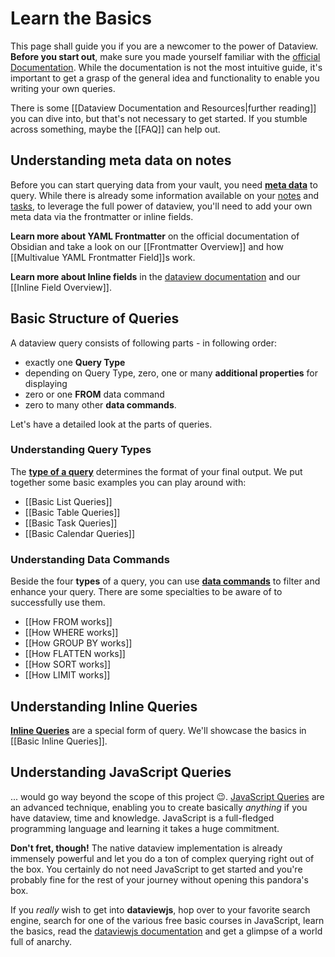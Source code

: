# Learn the Basics

This page shall guide you if you are a newcomer to the power of Dataview. **Before you start out**, make sure you made yourself familiar with the [official Documentation](https://blacksmithgu.github.io/obsidian-dataview/). While the documentation is not the most intuitive guide, it's important to get a grasp of the general idea and functionality to enable you writing your own queries. 

There is some [[Dataview Documentation and Resources|further reading]] you can dive into, but that's not necessary to get started. If you stumble across something, maybe the [[FAQ]] can help out.

## Understanding meta data on notes

Before you can start querying data from your vault, you need [**meta data**](https://blacksmithgu.github.io/obsidian-dataview/data-annotation/) to query. While there is already some information available on your [notes](https://blacksmithgu.github.io/obsidian-dataview/data-annotation/#implicit-fields) and [tasks](https://blacksmithgu.github.io/obsidian-dataview/data-annotation/#implicit-fields_1), to leverage the full power of dataview, you'll need to add your own meta data via the frontmatter or inline fields.

**Learn more about YAML Frontmatter** on the official documentation of Obsidian and take a look on our [[Frontmatter Overview]] and how [[Multivalue YAML Frontmatter Field]]s work.

**Learn more about Inline fields** in the [dataview documentation](https://blacksmithgu.github.io/obsidian-dataview/data-annotation/) and our [[Inline Field Overview]].

## Basic Structure of Queries

A dataview query consists of following parts - in following order:

- exactly one **Query Type**
- depending on Query Type, zero, one or many **additional properties** for displaying
- zero or one **FROM** data command
- zero to many other **data commands**.

Let's have a detailed look at the parts of queries.

### Understanding Query Types

The [**type of a query**](https://blacksmithgu.github.io/obsidian-dataview/query/queries/) determines the format of your final output. We put together some basic examples you can play around with:

- [[Basic List Queries]]
- [[Basic Table Queries]]
- [[Basic Task Queries]]
- [[Basic Calendar Queries]]

### Understanding Data Commands

Beside the four **types** of a query, you can use [**data commands**](https://blacksmithgu.github.io/obsidian-dataview/query/queries/#data-commands) to filter and enhance your query. There are some specialties to be aware of to successfully use them.

- [[How FROM works]]
- [[How WHERE works]]
- [[How GROUP BY works]]
- [[How FLATTEN works]]
- [[How SORT works]]
- [[How LIMIT works]]

## Understanding Inline Queries

[**Inline Queries**](https://blacksmithgu.github.io/obsidian-dataview/data-queries/#inline-dql) are a special form of query. We'll showcase the basics in [[Basic Inline Queries]].

## Understanding JavaScript Queries

... would go way beyond the scope of this project 😉. [JavaScript Queries](https://blacksmithgu.github.io/obsidian-dataview/api/intro/) are an advanced technique, enabling you to create basically _anything_ if you have dataview, time and knowledge. JavaScript is a full-fledged programming language and learning it takes a huge commitment. 

**Don't fret, though!** The native dataview implementation is already immensely powerful and let you do a ton of complex querying right out of the box. You certainly do not need JavaScript to get started and you're probably fine for the rest of your journey without opening this pandora's box. 

If you *really* wish to get into **dataviewjs**, hop over to your favorite search engine, search for one of the various free basic courses in JavaScript, learn the basics, read the [dataviewjs documentation](https://blacksmithgu.github.io/obsidian-dataview/api/code-reference/) and get a glimpse of a world full of anarchy.